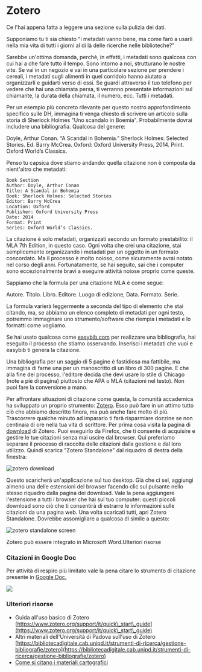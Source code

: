 # Zotero

Ce l'hai appena fatta a leggere una sezione sulla pulizia dei dati.&#x20;

Supponiamo tu ti sia chiesto  "i metadati vanno bene, ma come farò a usarli nella mia vita di tutti i giorni al di là delle ricerche nelle biblioteche?"&#x20;

Sarebbe un'ottima domanda, perchè, in effetti, i metadati sono qualcosa con cui hai a che fare tutto il tempo. Sono intorno a noi, strutturano le nostre vite. Se vai in un negozio e vai in una particolare sezione per prendere i cereali, i metadati sugli alimenti in quel corridoio hanno aiutato a organizzarli e guidarti verso di essi. Se guardi attraverso il tuo telefono per vedere che hai una chiamata persa, ti verranno presentate informazioni sul chiamante, la durata della chiamata, il numero, ecc. Tutti i metadati.&#x20;

Per un esempio più concreto rilevante per questo nostro approfondimento specifico sulle DH,  immagina ti venga chiesto di scrivere un articolo sulla storia di Sherlock Holmes "Uno scandalo in Boemia". Probabilmente dovrai includere una bibliografia. Qualcosa del genere:&#x20;

Doyle, Arthur Conan. “A Scandal in Bohemia.” Sherlock Holmes: Selected Stories. Ed. Barry McCrea. Oxford: Oxford University Press, 2014. Print. Oxford World’s Classics.

Penso tu capsica dove stiamo andando: quella citazione non è composta da nient'altro che metadati:

```
Book Section
Author: Doyle, Arthur Conan 
Title: A Scandal in Bohemia
Book: Sherlock Holmes: Selected Stories 
Editor: Barry McCrea
Location: Oxford
Publisher: Oxford University Press
Date: 2014 
Format: Print
Series: Oxford World’s Classics.
```

La citazione è solo metadati, organizzati secondo un formato prestabilito: il MLA 7th Edition, in questo caso. Ogni volta che crei una citazione, stai semplicemente organizzando i metadati per un oggetto in un formato concordato. Ma il processo è molto noioso, come sicuramente avrai notato nel corso degli anni. Fortunatamente, se hai seguito, sai che i computer sono eccezionalmente bravi a eseguire attività noiose proprio come queste.

Sappiamo che la formula per una citazione MLA è come segue:&#x20;

Autore. Titolo. Libro. Editore. Luogo di edizione, Data. Formato. Serie.

La formula varierà leggermente a seconda del tipo di elemento che stai citando, ma, se abbiamo un elenco completo di metadati per ogni testo, potremmo immaginare uno strumento/software che riempia i metadati e lo formatti come vogliamo.&#x20;

Se hai usato qualcosa come  [easybib.com](https://www.easybib.com) per realizzare una bibliografia, hai eseguito il processo che stiamo osservando. Inserisci i metadati che vuoi e easybib ti genera la citazione.

Una bibliografia per un saggio di 5 pagine è fastidiosa ma fattibile, ma immagina di farne una per un manoscritto di un libro di 300 pagine. E che alla fine del processo, l'editore decida che devi usare lo stile di Chicago (note a piè di pagina) piuttosto che APA o  MLA (citazioni nel testo). Non puoi fare la conversione  a mano.

Per affrontare situazioni di citazione come questa, la comunità accademica ha sviluppato un proprio strumento: [Zotero](https://www.zotero.org). Esso può fare in un attimo tutto ciò che abbiamo descritto finora, ma può anche fare molto di più. Trascorrere qualche minuto ad impararlo ti farà risparmiare dozzine se non centinaia di ore nella tua vita di scrittore. Per prima cosa visita la pagina di [download](https://www.zotero.org/download/) di Zotero. Puoi eseguirlo da Firefox, che ti consente di acquisire e gestire le tue citazioni senza mai uscire dal browser. Qui preferiamo separare il processo di raccolta delle citazioni dalla gestione e dal loro utilizzo. Quindi scarica "Zotero Standalone" dal riquadro di destra della finestra:

![zotero download](../assets/data-cleaning/zotero-download.jpg)

Questo scaricherà un'applicazione sul tuo desktop. Già che ci sei, aggiungi almeno una delle estensioni del browser facendo clic sul pulsante nello stesso riquadro dalla pagina dei download. Vale la pena aggiungere l'estensione a tutti i browser che hai sul tuo computer: questi piccoli download sono ciò che ti consentirà di estrarre le informazioni sulle citazioni da una pagina web. Una volta scaricati tutti, apri Zotero Standalone. Dovrebbe assomigliare a qualcosa di simile a questo:

![zotero standalone screen](../assets/data-cleaning/zotero-standalone.jpg)

Zotero può essere integrato in Microsoft Word.Ulteriori risorse

### Citazioni in Google Doc

Per attività di respiro più limitato vale la pena citare lo strumento di citazione presente in [Google Doc. ](https://support.google.com/a/users/answer/9308832?hl=it)

![](../.gitbook/assets/screenshot-docs.google.com-2022.03.21-11\_26\_08.png)

### Ulteriori  risorse

* Guida all'uso basico di Zotero [https://www.zotero.org/support/it/quick\_start\_guide](https://www.zotero.org/support/it/quick\_start\_guide)
* Altri materiali dell'Università di Padova sull'uso di Zotero [https://bibliotecadigitale.cab.unipd.it/strumenti-di-ricerca/gestione-bibliografie/zotero](https://bibliotecadigitale.cab.unipd.it/strumenti-di-ricerca/gestione-bibliografie/zotero)
* [Come si citano i materiali cartografici](https://lib.uwaterloo.ca/locations/umd/digital/citation.html)

